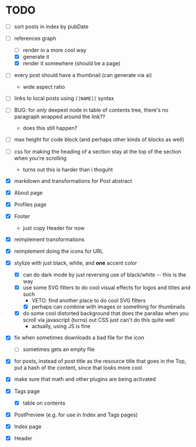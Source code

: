 # TODO

- [ ] sort posts in index by pubDate
- [ ] references graph
  - [ ] render in a more cool way
  - [x] generate it
  - [x] render it somewhere (should be a page)
- [ ] every post should have a thumbnail (can generate via ai)
  - wide aspect ratio
- [ ] links to local posts using `[[NAME]]` syntax
- [ ] BUG: for _only_ deepest node in table of contents tree, there's no paragraph wrapped around the link??
  - does this still happen?
- [ ] max height for code block (and perhaps other kinds of blocks as well)
- [ ] css for making the heading of a section stay at the top of the section when you're scrolling
  - turns out this is harder than i thoguht

- [x] markdown and transformations for Post abstract
- [x] About page
- [x] Profiles page
- [x] Footer
  - just copy Header for now
- [x] reimplement transformations
- [x] reimplement doing the icons for URL
- [x] stylize with just black, white, and **one** accent color
  - [x] can do dark mode by just reversing use of black/white -- this is the way
  - [x] use some SVG filters to do cool visual effects for logos and titles and such
    - VETO: find another place to do cool SVG filters
    - [x] perhaps can combine with images or something for thumbnails
  - [x] do some cool distorted background that does the parallax when you scroll via javascript (turns) out CSS just can't do this quite well
    - actually, using JS is fine
- [x] fix when sometimes downloads a bad file for the icon
  - [ ] sometimes gets an empty file
- [x] for posts, instead of post title as the resource title that goes in the Top, put a hash of the content, since that looks more cool
- [x] make sure that math and other plugins are being activated
- [x] Tags page
  - [x] table on contents
- [x] PostPreview (e.g. for use in Index and Tags pages)
- [x] Index page
- [x] Header
